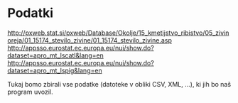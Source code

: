 # Podatki
http://pxweb.stat.si/pxweb/Database/Okolje/15_kmetijstvo_ribistvo/05_zivinoreja/01_15174_stevilo_zivine/01_15174_stevilo_zivine.asp
http://appsso.eurostat.ec.europa.eu/nui/show.do?dataset=apro_mt_lscatl&lang=en
http://appsso.eurostat.ec.europa.eu/nui/show.do?dataset=apro_mt_lspig&lang=en

Tukaj bomo zbirali vse podatke (datoteke v obliki CSV, XML, ...), ki jih bo naš
program uvozil.


